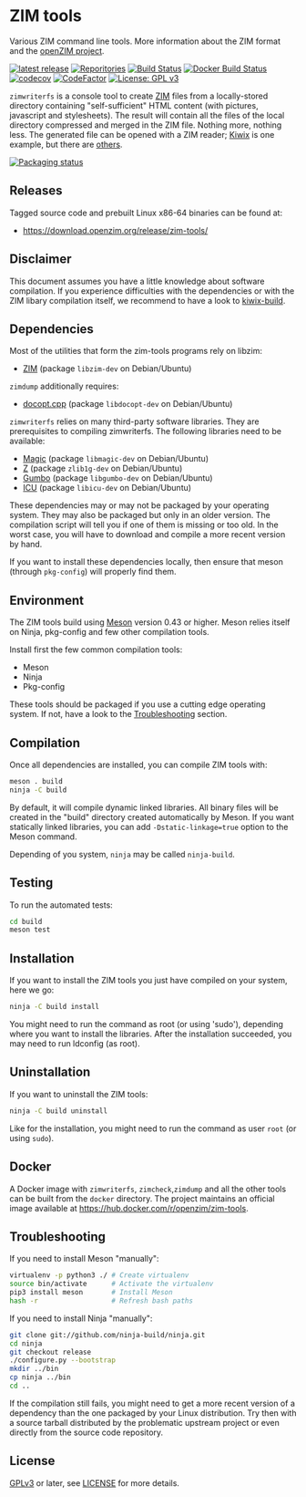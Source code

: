 ZIM tools
=============

Various ZIM command line tools. More information about the ZIM format
and the [openZIM project](https://openzim.org).

[![latest release](https://img.shields.io/github/v/tag/openzim/zim-tools?label=latest%20release&sort=semver)](https://download.openzim.org/release/zim-tools/)
[![Reporitories](https://img.shields.io/repology/repositories/zim-tools?label=repositories)](https://github.com/openzim/zim-tools/wiki/Repology)
[![Build Status](https://github.com/openzim/zim-tools/workflows/CI/badge.svg?query=branch%3Amaster)](https://github.com/openzim/zim-tools/actions?query=branch%3Amaster)
[![Docker Build Status](https://img.shields.io/docker/v/openzim/zim-tools?arch=amd64&label=Docker&sort=date)](https://hub.docker.com/r/openzim/zim-tools)
[![codecov](https://codecov.io/gh/openzim/zim-tools/branch/master/graph/badge.svg)](https://codecov.io/gh/openzim/zim-tools)
[![CodeFactor](https://www.codefactor.io/repository/github/openzim/zim-tools/badge)](https://www.codefactor.io/repository/github/openzim/zim-tools)
[![License: GPL v3](https://img.shields.io/badge/License-GPLv3-blue.svg)](https://www.gnu.org/licenses/gpl-3.0)

`zimwriterfs` is a console tool to create [ZIM](https://openzim.org)
files from a locally-stored directory containing "self-sufficient"
HTML content (with pictures, javascript and stylesheets). The result
will contain all the files of the local directory compressed and
merged in the ZIM file. Nothing more, nothing less. The generated file
can be opened with a ZIM reader; [Kiwix](https://kiwix.org) is one
example, but there are [others](https://openzim.org/wiki/ZIM_Readers).

[![Packaging status](https://repology.org/badge/vertical-allrepos/zim-tools.svg)](https://repology.org/project/zim-tools/versions)

Releases
----------

Tagged source code and prebuilt Linux x86-64 binaries can be found at:

- https://download.openzim.org/release/zim-tools/ 


Disclaimer
----------

This document assumes you have a little knowledge about software
compilation. If you experience difficulties with the dependencies or
with the ZIM libary compilation itself, we recommend to have a look to
[kiwix-build](https://github.com/kiwix/kiwix-build).

Dependencies
------------

Most of the utilities that form the zim-tools programs rely on libzim:

* [ZIM](https://openzim.org) (package `libzim-dev` on Debian/Ubuntu)

`zimdump` additionally requires:
* [docopt.cpp](https://github.com/docopt/docopt.cpp) (package `libdocopt-dev` on Debian/Ubuntu)

`zimwriterfs` relies on many third-party software libraries. They are
prerequisites to compiling zimwriterfs. The following libraries
need to be available:

* [Magic](https://www.darwinsys.com/file/) (package  `libmagic-dev` on Debian/Ubuntu)
* [Z](https://zlib.net/) (package `zlib1g-dev` on Debian/Ubuntu)
* [Gumbo](https://github.com/google/gumbo-parser) (package `libgumbo-dev` on Debian/Ubuntu)
* [ICU](http://site.icu-project.org/) (package `libicu-dev` on Debian/Ubuntu)

These dependencies may or may not be packaged by your operating
system. They may also be packaged but only in an older version. The
compilation script will tell you if one of them is missing or too old.
In the worst case, you will have to download and compile a more recent
version by hand.

If you want to install these dependencies locally, then ensure that
meson (through `pkg-config`) will properly find them.

Environment
-------------

The ZIM tools build using [Meson](https://mesonbuild.com/) version
0.43 or higher. Meson relies itself on Ninja, pkg-config and few other
compilation tools.

Install first the few common compilation tools:
* Meson
* Ninja
* Pkg-config

These tools should be packaged if you use a cutting edge operating
system. If not, have a look to the [Troubleshooting](#Troubleshooting)
section.

Compilation
-----------

Once all dependencies are installed, you can compile ZIM tools with:
```bash
meson . build
ninja -C build
```

By default, it will compile dynamic linked libraries. All binary files
will be created in the "build" directory created automatically by
Meson. If you want statically linked libraries, you can add
`-Dstatic-linkage=true` option to the Meson command.

Depending of you system, `ninja` may be called `ninja-build`.

Testing
-------

To run the automated tests:
```bash
cd build
meson test
```

Installation
------------

If you want to install the ZIM tools you just have compiled on your
system, here we go:
```bash
ninja -C build install
```

You might need to run the command as root (or using 'sudo'), depending
where you want to install the libraries. After the installation
succeeded, you may need to run ldconfig (as root).

Uninstallation
------------

If you want to uninstall the ZIM tools:
```bash
ninja -C build uninstall
```

Like for the installation, you might need to run the command as user
`root` (or using `sudo`).

Docker
------

A Docker image with `zimwriterfs`, `zimcheck`,`zimdump` and all the other tools can be built from the `docker`
directory. The project maintains an official image available at https://hub.docker.com/r/openzim/zim-tools.

Troubleshooting
---------------

If you need to install Meson "manually":
```bash
virtualenv -p python3 ./ # Create virtualenv
source bin/activate      # Activate the virtualenv
pip3 install meson       # Install Meson
hash -r                  # Refresh bash paths
```

If you need to install Ninja "manually":
```bash
git clone git://github.com/ninja-build/ninja.git
cd ninja
git checkout release
./configure.py --bootstrap
mkdir ../bin
cp ninja ../bin
cd ..
```

If the compilation still fails, you might need to get a more recent
version of a dependency than the one packaged by your Linux
distribution. Try then with a source tarball distributed by the
problematic upstream project or even directly from the source code
repository.

License
-------

[GPLv3](https://www.gnu.org/licenses/gpl-3.0) or later, see
[LICENSE](LICENSE) for more details.
